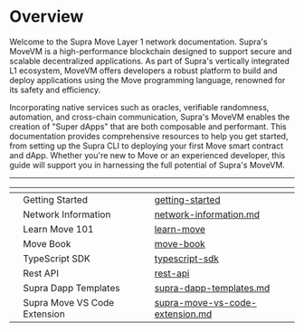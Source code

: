 # Overview

Welcome to the Supra Move Layer 1 network documentation. Supra's MoveVM is a high-performance blockchain designed to support secure and scalable decentralized applications. As part of Supra's vertically integrated L1 ecosystem, MoveVM offers developers a robust platform to build and deploy applications using the Move programming language, renowned for its safety and efficiency.

Incorporating native services such as oracles, verifiable randomness, automation, and cross-chain communication, Supra's MoveVM enables the creation of "Super dApps" that are both composable and performant. This documentation provides comprehensive resources to help you get started, from setting up the Supra CLI to deploying your first Move smart contract and dApp. Whether you're new to Move or an experienced developer, this guide will support you in harnessing the full potential of Supra's MoveVM.

***

<table data-view="cards"><thead><tr><th></th><th></th><th></th><th data-hidden data-card-target data-type="content-ref"></th></tr></thead><tbody><tr><td></td><td>Getting Started</td><td></td><td><a href="getting-started/">getting-started</a></td></tr><tr><td></td><td>Network Information</td><td></td><td><a href="network-information.md">network-information.md</a></td></tr><tr><td></td><td>Learn Move 101</td><td></td><td><a href="learn-move/">learn-move</a></td></tr><tr><td></td><td>Move Book</td><td></td><td><a href="move-book/">move-book</a></td></tr><tr><td></td><td>TypeScript SDK</td><td></td><td><a href="typescript-sdk/">typescript-sdk</a></td></tr><tr><td></td><td>Rest API</td><td></td><td><a href="rest-api/">rest-api</a></td></tr><tr><td></td><td>Supra Dapp Templates</td><td></td><td><a href="dev/supra-dapp-templates.md">supra-dapp-templates.md</a></td></tr><tr><td></td><td>Supra Move VS Code Extension</td><td></td><td><a href="dev/supra-move-vs-code-extension.md">supra-move-vs-code-extension.md</a></td></tr></tbody></table>
